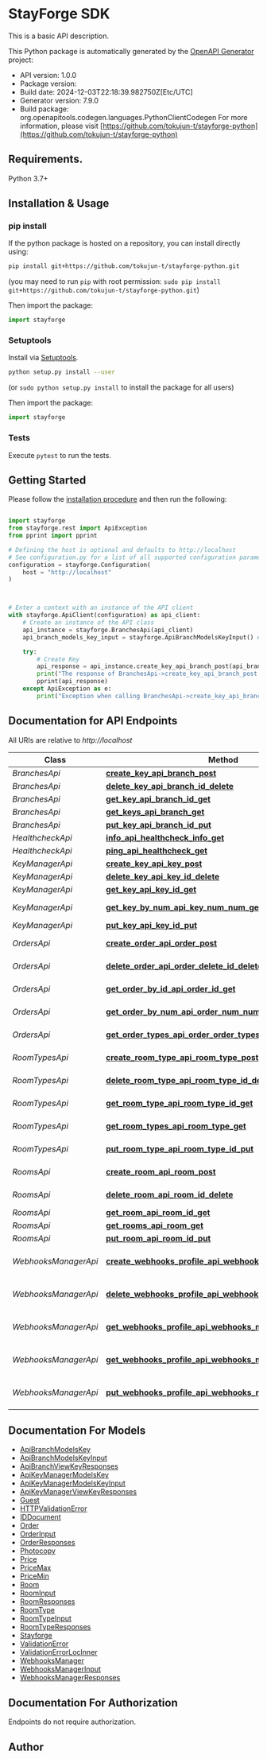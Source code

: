 # StayForge SDK
This is a basic API description.

This Python package is automatically generated by the [OpenAPI Generator](https://openapi-generator.tech) project:

- API version: 1.0.0
- Package version: 
- Build date: 2024-12-03T22:18:39.982750Z[Etc/UTC]
- Generator version: 7.9.0
- Build package: org.openapitools.codegen.languages.PythonClientCodegen
For more information, please visit [https://github.com/tokujun-t/stayforge-python](https://github.com/tokujun-t/stayforge-python)

## Requirements.

Python 3.7+

## Installation & Usage
### pip install

If the python package is hosted on a repository, you can install directly using:

```sh
pip install git+https://github.com/tokujun-t/stayforge-python.git
```
(you may need to run `pip` with root permission: `sudo pip install git+https://github.com/tokujun-t/stayforge-python.git`)

Then import the package:
```python
import stayforge
```

### Setuptools

Install via [Setuptools](http://pypi.python.org/pypi/setuptools).

```sh
python setup.py install --user
```
(or `sudo python setup.py install` to install the package for all users)

Then import the package:
```python
import stayforge
```

### Tests

Execute `pytest` to run the tests.

## Getting Started

Please follow the [installation procedure](#installation--usage) and then run the following:

```python

import stayforge
from stayforge.rest import ApiException
from pprint import pprint

# Defining the host is optional and defaults to http://localhost
# See configuration.py for a list of all supported configuration parameters.
configuration = stayforge.Configuration(
    host = "http://localhost"
)



# Enter a context with an instance of the API client
with stayforge.ApiClient(configuration) as api_client:
    # Create an instance of the API class
    api_instance = stayforge.BranchesApi(api_client)
    api_branch_models_key_input = stayforge.ApiBranchModelsKeyInput() # ApiBranchModelsKeyInput | 

    try:
        # Create Key
        api_response = api_instance.create_key_api_branch_post(api_branch_models_key_input)
        print("The response of BranchesApi->create_key_api_branch_post:\n")
        pprint(api_response)
    except ApiException as e:
        print("Exception when calling BranchesApi->create_key_api_branch_post: %s\n" % e)

```

## Documentation for API Endpoints

All URIs are relative to *http://localhost*

Class | Method | HTTP request | Description
------------ | ------------- | ------------- | -------------
*BranchesApi* | [**create_key_api_branch_post**](docs/BranchesApi.md#create_key_api_branch_post) | **POST** /api/branch/ | Create Key
*BranchesApi* | [**delete_key_api_branch_id_delete**](docs/BranchesApi.md#delete_key_api_branch_id_delete) | **DELETE** /api/branch/&lt;id&gt; | Delete Key
*BranchesApi* | [**get_key_api_branch_id_get**](docs/BranchesApi.md#get_key_api_branch_id_get) | **GET** /api/branch/&lt;id&gt; | Get Key
*BranchesApi* | [**get_keys_api_branch_get**](docs/BranchesApi.md#get_keys_api_branch_get) | **GET** /api/branch/ | Get Keys
*BranchesApi* | [**put_key_api_branch_id_put**](docs/BranchesApi.md#put_key_api_branch_id_put) | **PUT** /api/branch/&lt;id&gt; | Put Key
*HealthcheckApi* | [**info_api_healthcheck_info_get**](docs/HealthcheckApi.md#info_api_healthcheck_info_get) | **GET** /api/healthcheck/info | Info
*HealthcheckApi* | [**ping_api_healthcheck_get**](docs/HealthcheckApi.md#ping_api_healthcheck_get) | **GET** /api/healthcheck/ | Ping
*KeyManagerApi* | [**create_key_api_key_post**](docs/KeyManagerApi.md#create_key_api_key_post) | **POST** /api/key/ | Create Key
*KeyManagerApi* | [**delete_key_api_key_id_delete**](docs/KeyManagerApi.md#delete_key_api_key_id_delete) | **DELETE** /api/key/&lt;id&gt; | Delete Key
*KeyManagerApi* | [**get_key_api_key_id_get**](docs/KeyManagerApi.md#get_key_api_key_id_get) | **GET** /api/key/&lt;id&gt; | Get Key
*KeyManagerApi* | [**get_key_by_num_api_key_num_num_get**](docs/KeyManagerApi.md#get_key_by_num_api_key_num_num_get) | **GET** /api/key/num/&lt;num&gt; | Get Key By Num
*KeyManagerApi* | [**put_key_api_key_id_put**](docs/KeyManagerApi.md#put_key_api_key_id_put) | **PUT** /api/key/&lt;id&gt; | Put Key
*OrdersApi* | [**create_order_api_order_post**](docs/OrdersApi.md#create_order_api_order_post) | **POST** /api/order/ | Create Order
*OrdersApi* | [**delete_order_api_order_delete_id_delete**](docs/OrdersApi.md#delete_order_api_order_delete_id_delete) | **DELETE** /api/order/_delete/&lt;id&gt; | Delete Order
*OrdersApi* | [**get_order_by_id_api_order_id_get**](docs/OrdersApi.md#get_order_by_id_api_order_id_get) | **GET** /api/order/&lt;id&gt; | Get Order By Id
*OrdersApi* | [**get_order_by_num_api_order_num_num_get**](docs/OrdersApi.md#get_order_by_num_api_order_num_num_get) | **GET** /api/order/num/&lt;num&gt; | Get Order By Num
*OrdersApi* | [**get_order_types_api_order_order_types_get**](docs/OrdersApi.md#get_order_types_api_order_order_types_get) | **GET** /api/order/order_types | Get Order Types
*RoomTypesApi* | [**create_room_type_api_room_type_post**](docs/RoomTypesApi.md#create_room_type_api_room_type_post) | **POST** /api/room_type/ | Create Room Type
*RoomTypesApi* | [**delete_room_type_api_room_type_id_delete**](docs/RoomTypesApi.md#delete_room_type_api_room_type_id_delete) | **DELETE** /api/room_type/&lt;id&gt; | Delete Room Type
*RoomTypesApi* | [**get_room_type_api_room_type_id_get**](docs/RoomTypesApi.md#get_room_type_api_room_type_id_get) | **GET** /api/room_type/&lt;id&gt; | Get Room Type
*RoomTypesApi* | [**get_room_types_api_room_type_get**](docs/RoomTypesApi.md#get_room_types_api_room_type_get) | **GET** /api/room_type/ | Get Room Types
*RoomTypesApi* | [**put_room_type_api_room_type_id_put**](docs/RoomTypesApi.md#put_room_type_api_room_type_id_put) | **PUT** /api/room_type/&lt;id&gt; | Put Room Type
*RoomsApi* | [**create_room_api_room_post**](docs/RoomsApi.md#create_room_api_room_post) | **POST** /api/room/ | Create Room
*RoomsApi* | [**delete_room_api_room_id_delete**](docs/RoomsApi.md#delete_room_api_room_id_delete) | **DELETE** /api/room/&lt;id&gt; | Delete Room
*RoomsApi* | [**get_room_api_room_id_get**](docs/RoomsApi.md#get_room_api_room_id_get) | **GET** /api/room/&lt;id&gt; | Get Room
*RoomsApi* | [**get_rooms_api_room_get**](docs/RoomsApi.md#get_rooms_api_room_get) | **GET** /api/room/ | Get Rooms
*RoomsApi* | [**put_room_api_room_id_put**](docs/RoomsApi.md#put_room_api_room_id_put) | **PUT** /api/room/&lt;id&gt; | Put Room
*WebhooksManagerApi* | [**create_webhooks_profile_api_webhooks_manager_post**](docs/WebhooksManagerApi.md#create_webhooks_profile_api_webhooks_manager_post) | **POST** /api/webhooks_manager/ | Create Webhooks Profile
*WebhooksManagerApi* | [**delete_webhooks_profile_api_webhooks_manager_id_delete**](docs/WebhooksManagerApi.md#delete_webhooks_profile_api_webhooks_manager_id_delete) | **DELETE** /api/webhooks_manager/&lt;id&gt; | Delete Webhooks Profile
*WebhooksManagerApi* | [**get_webhooks_profile_api_webhooks_manager_get**](docs/WebhooksManagerApi.md#get_webhooks_profile_api_webhooks_manager_get) | **GET** /api/webhooks_manager/ | Get Webhooks Profile
*WebhooksManagerApi* | [**get_webhooks_profile_api_webhooks_manager_id_get**](docs/WebhooksManagerApi.md#get_webhooks_profile_api_webhooks_manager_id_get) | **GET** /api/webhooks_manager/&lt;id&gt; | Get Webhooks Profile
*WebhooksManagerApi* | [**put_webhooks_profile_api_webhooks_manager_id_put**](docs/WebhooksManagerApi.md#put_webhooks_profile_api_webhooks_manager_id_put) | **PUT** /api/webhooks_manager/&lt;id&gt; | Put Webhooks Profile


## Documentation For Models

 - [ApiBranchModelsKey](docs/ApiBranchModelsKey.md)
 - [ApiBranchModelsKeyInput](docs/ApiBranchModelsKeyInput.md)
 - [ApiBranchViewKeyResponses](docs/ApiBranchViewKeyResponses.md)
 - [ApiKeyManagerModelsKey](docs/ApiKeyManagerModelsKey.md)
 - [ApiKeyManagerModelsKeyInput](docs/ApiKeyManagerModelsKeyInput.md)
 - [ApiKeyManagerViewKeyResponses](docs/ApiKeyManagerViewKeyResponses.md)
 - [Guest](docs/Guest.md)
 - [HTTPValidationError](docs/HTTPValidationError.md)
 - [IDDocument](docs/IDDocument.md)
 - [Order](docs/Order.md)
 - [OrderInput](docs/OrderInput.md)
 - [OrderResponses](docs/OrderResponses.md)
 - [Photocopy](docs/Photocopy.md)
 - [Price](docs/Price.md)
 - [PriceMax](docs/PriceMax.md)
 - [PriceMin](docs/PriceMin.md)
 - [Room](docs/Room.md)
 - [RoomInput](docs/RoomInput.md)
 - [RoomResponses](docs/RoomResponses.md)
 - [RoomType](docs/RoomType.md)
 - [RoomTypeInput](docs/RoomTypeInput.md)
 - [RoomTypeResponses](docs/RoomTypeResponses.md)
 - [Stayforge](docs/Stayforge.md)
 - [ValidationError](docs/ValidationError.md)
 - [ValidationErrorLocInner](docs/ValidationErrorLocInner.md)
 - [WebhooksManager](docs/WebhooksManager.md)
 - [WebhooksManagerInput](docs/WebhooksManagerInput.md)
 - [WebhooksManagerResponses](docs/WebhooksManagerResponses.md)


<a id="documentation-for-authorization"></a>
## Documentation For Authorization

Endpoints do not require authorization.


## Author




